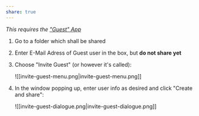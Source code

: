 ```yaml
---
share: true
---
```


*This requires the ["Guest" App](https://apps.nextcloud.com/apps/guests)*

1. Go to a folder which shall be shared
2. Enter E-Mail Adress of Guest user in the box, but **do not share yet**
3. Choose "Invite Guest" (or however it's called):

    ![[invite-guest-menu.png|invite-guest-menu.png]]

4. In the window popping up, enter user info as desired and click "Create and share":

    ![[invite-guest-dialogue.png|invite-guest-dialogue.png]]
